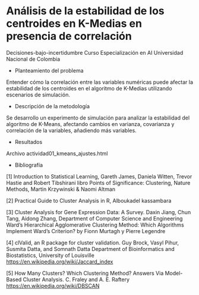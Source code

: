 # Análisis de la estabilidad de los centroides en K-Medias en presencia de correlación
Decisiones-bajo-incertidumbre
Curso Especialización en AI Universidad Nacional de Colombia

 + Planteamiento del problema
 
 Entender cómo la correlación entre las variables numéricas puede afectar la estabilidad de los centroides en el algoritmo de K-Medias utilizando escenarios de simulación.
 + Descripción de la metodología
 
 Se desarrollo un experimento de simulación para analizar la estabilidad del algoritmo de K-Means, afectando cambios en  varianza, covarianza y correlación de la variables, añadiendo más variables.
 + Resultados
 
 Archivo actividad01_kmeans_ajustes.html
 + Bibliografía
 
[1] Introduction to Statistical Learning, Gareth James, Daniela Witten, Trevor Hastie and Robert Tibshirani libro Points of Significance: Clustering, Nature Methods, Martin Krzywinski & Naomi Altman
 
[2] Practical Guide to Cluster Analysis in R, Alboukadel kassambara
 
[3] Cluster Analysis for Gene Expression Data: A Survey. Daxin Jiang, Chun Tang, Aidong Zhang, Department of Computer Science and Engineering
 Ward’s Hierarchical Agglomerative Clustering Method: Which Algorithms Implement Ward’s Criterion? by Fionn Murtagh y Pierre Legendre
 
[4] clValid, an R package for cluster validation. Guy Brock, Vasyl Pihur, Susmita Datta, and Somnath Datta Department of Bioinformatics and Biostatistics, University of Louisville
 https://en.wikipedia.org/wiki/Jaccard_index
 
 [5] How Many Clusters? Which Clustering Method? Answers Via Model-Based Cluster Analysis. C. Fraley and A. E. Raftery https://en.wikipedia.org/wiki/DBSCAN
